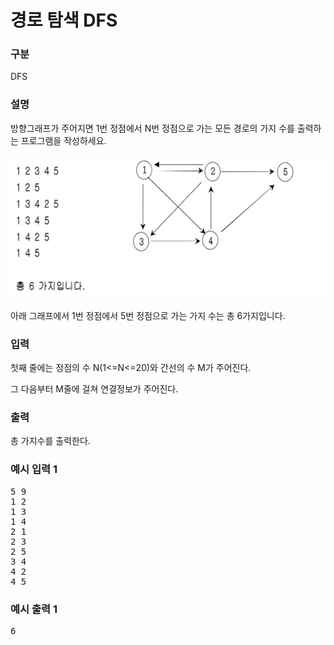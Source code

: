 # 경로 탐색 DFS

### 구분

<p>DFS</p>

### 설명

<p>방향그래프가 주어지면 1번 정점에서 N번 정점으로 가는 모든 경로의 가지 수를 출력하는 프로그램을 작성하세요.</p>

<img src="./img.png" alt="img.png" width="579" height="229">

<p>아래 그래프에서 1번 정점에서 5번 정점으로 가는 가지 수는 총 6가지입니다.</p>

### 입력

<p>첫째 줄에는 정점의 수 N(1<=N<=20)와 간선의 수 M가 주어진다.</p>

<p>그 다음부터 M줄에 걸쳐 연결정보가 주어진다.</p>

### 출력

<p>총 가지수를 출력한다.</p>

### 예시 입력 1

<pre>5 9
1 2
1 3
1 4
2 1
2 3
2 5
3 4
4 2
4 5</pre>

### 예시 출력 1

<pre>6</pre>
